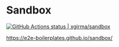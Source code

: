 # Sandbox
[![GitHub Actions status | xgirma/sandbox](https://github.com/xgirma/sandbox/workflows/sandbox/badge.svg)](https://github.com/xgirma/sandbox/actions?workflow=sandbox)

https://e2e-boilerplates.github.io/sandbox/
